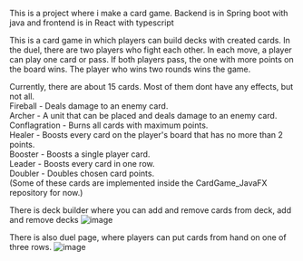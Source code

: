 This is a project where i make a card game. Backend is in Spring boot with java and frontend is in React with typescript

This is a card game in which players can build decks with created cards. In the duel, there are two players who fight each other. In each move, a player can play one card or pass. If both players pass, the one with more points on the board wins. The player who wins two rounds wins the game. <br>

Currently, there are about 15 cards. Most of them dont have any effects, but not all. <br>
Fireball - Deals damage to an enemy card. <br>
Archer - A unit that can be placed and deals damage to an enemy card. <br>
Conflagration - Burns all cards with maximum points. <br>
Healer - Boosts every card on the player's board that has no more than 2 points. <br>
Booster - Boosts a single player card. <br>
Leader - Boosts every card in one row. <br>
Doubler - Doubles chosen card points. <br>
(Some of these cards are implemented inside the CardGame_JavaFX repository for now.) <br>

There is deck builder where you can add and remove cards from deck, add and remove decks
![image](https://github.com/PiotrJagla/MyCardGame-MainProj/assets/76881722/8c23f819-ac07-4168-bbc0-80d65682688b)

There is also duel page, where players can put cards from hand on one of three rows.
![image](https://github.com/PiotrJagla/MyCardGame-MainProj/assets/76881722/02249420-6361-4afd-a603-1ad5e4055d88)

